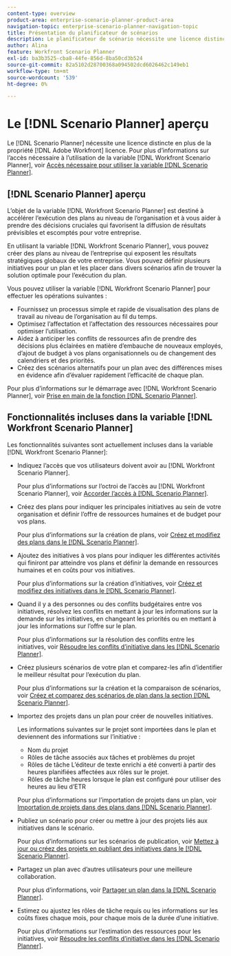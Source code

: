 ```yaml
---
content-type: overview
product-area: enterprise-scenario-planner-product-area
navigation-topic: enterprise-scenario-planner-navigation-topic
title: Présentation du planificateur de scénarios
description: Le planificateur de scénario nécessite une licence distincte en plus de la licence Adobe Workfront.
author: Alina
feature: Workfront Scenario Planner
exl-id: ba3b3525-cba8-44fe-856d-8ba50cd3b524
source-git-commit: 82a5102d28700368a094502dcd6026462c149eb1
workflow-type: tm+mt
source-wordcount: '539'
ht-degree: 0%

---
```


# Le [!DNL Scenario Planner] aperçu

Le [!DNL Scenario Planner] nécessite une licence distincte en plus de la propriété [!DNL Adobe Workfront] licence.
Pour plus d’informations sur l’accès nécessaire à l’utilisation de la variable [!DNL Workfront Scenario Planner], voir [Accès nécessaire pour utiliser la variable [!DNL Scenario Planner]](access-needed-to-use-sp.md).

## [!DNL Scenario Planner] aperçu

L’objet de la variable [!DNL Workfront Scenario Planner] est destiné à accélérer l’exécution des plans au niveau de l’organisation et à vous aider à prendre des décisions cruciales qui favorisent la diffusion de résultats prévisibles et escomptés pour votre entreprise.

En utilisant la variable [!DNL Workfront Scenario Planner], vous pouvez créer des plans au niveau de l’entreprise qui exposent les résultats stratégiques globaux de votre entreprise. Vous pouvez définir plusieurs initiatives pour un plan et les placer dans divers scénarios afin de trouver la solution optimale pour l’exécution du plan.

Vous pouvez utiliser la variable [!DNL Workfront Scenario Planner] pour effectuer les opérations suivantes :

* Fournissez un processus simple et rapide de visualisation des plans de travail au niveau de l’organisation au fil du temps.
* Optimisez l’affectation et l’affectation des ressources nécessaires pour optimiser l’utilisation.
* Aidez à anticiper les conflits de ressources afin de prendre des décisions plus éclairées en matière d’embauche de nouveaux employés, d’ajout de budget à vos plans organisationnels ou de changement des calendriers et des priorités.
* Créez des scénarios alternatifs pour un plan avec des différences mises en évidence afin d’évaluer rapidement l’efficacité de chaque plan.

Pour plus d’informations sur le démarrage avec [!DNL Workfront Scenario Planner], voir [Prise en main de la fonction [!DNL Scenario Planner]](../scenario-planner/get-started-with-scenario-planning.md).

## Fonctionnalités incluses dans la variable [!DNL Workfront Scenario Planner]

Les fonctionnalités suivantes sont actuellement incluses dans la variable [!DNL Workfront Scenario Planner]:

* Indiquez l’accès que vos utilisateurs doivent avoir au [!DNL Workfront Scenario Planner].

   Pour plus d’informations sur l’octroi de l’accès au [!DNL Workfront Scenario Planner], voir [Accorder l’accès à [!DNL Scenario Planner]](../administration-and-setup/add-users/configure-and-grant-access/grant-access-sp.md).

* Créez des plans pour indiquer les principales initiatives au sein de votre organisation et définir l’offre de ressources humaines et de budget pour vos plans.

   Pour plus d’informations sur la création de plans, voir [Créez et modifiez des plans dans le [!DNL Scenario Planner]](../scenario-planner/create-and-edit-plans.md).

* Ajoutez des initiatives à vos plans pour indiquer les différentes activités qui finiront par atteindre vos plans et définir la demande en ressources humaines et en coûts pour vos initiatives.

   Pour plus d’informations sur la création d’initiatives, voir [Créez et modifiez des initiatives dans le [!DNL Scenario Planner]](../scenario-planner/create-and-edit-initiatives.md).

* Quand il y a des personnes ou des conflits budgétaires entre vos initiatives, résolvez les conflits en mettant à jour les informations sur la demande sur les initiatives, en changeant les priorités ou en mettant à jour les informations sur l’offre sur le plan.

   Pour plus d’informations sur la résolution des conflits entre les initiatives, voir [Résoudre les conflits d’initiative dans les [!DNL Scenario Planner]](../scenario-planner/resolve-conflicts-in-sp.md).

* Créez plusieurs scénarios de votre plan et comparez-les afin d’identifier le meilleur résultat pour l’exécution du plan.

   Pour plus d’informations sur la création et la comparaison de scénarios, voir [Créez et comparez des scénarios de plan dans la section [!DNL Scenario Planner]](../scenario-planner/create-and-compare-scenarios-for-a-plan.md).

* Importez des projets dans un plan pour créer de nouvelles initiatives.

   Les informations suivantes sur le projet sont importées dans le plan et deviennent des informations sur l’initiative :

   * Nom du projet
   * Rôles de tâche associés aux tâches et problèmes du projet
   * Rôles de tâche L’éditeur de texte enrichi a été converti à partir des heures planifiées affectées aux rôles sur le projet.
   * Rôles de tâche heures lorsque le plan est configuré pour utiliser des heures au lieu d’ETR

   Pour plus d’informations sur l’importation de projets dans un plan, voir [Importation de projets dans des plans dans [!DNL Scenario Planner]](../scenario-planner/import-projects-to-plans.md).

* Publiez un scénario pour créer ou mettre à jour des projets liés aux initiatives dans le scénario.

   Pour plus d’informations sur les scénarios de publication, voir [Mettez à jour ou créez des projets en publiant des initiatives dans le [!DNL Scenario Planner]](../scenario-planner/publish-scenarios-update-projects.md).

* Partagez un plan avec d’autres utilisateurs pour une meilleure collaboration.

   Pour plus d’informations, voir [Partager un plan dans la [!DNL Scenario Planner]](../scenario-planner/share-a-plan.md).

* Estimez ou ajustez les rôles de tâche requis ou les informations sur les coûts fixes chaque mois, pour chaque mois de la durée d’une initiative.

   Pour plus d’informations sur l’estimation des ressources pour les initiatives, voir [Résoudre les conflits d’initiative dans les [!DNL Scenario Planner]](../scenario-planner/resolve-conflicts-in-sp.md).
